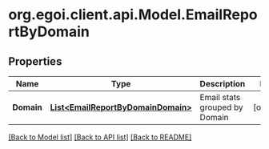 
# org.egoi.client.api.Model.EmailReportByDomain

## Properties

Name | Type | Description | Notes
------------ | ------------- | ------------- | -------------
**Domain** | [**List&lt;EmailReportByDomainDomain&gt;**](EmailReportByDomainDomain.md) | Email stats grouped by Domain | [optional] 

[[Back to Model list]](../README.md#documentation-for-models)
[[Back to API list]](../README.md#documentation-for-api-endpoints)
[[Back to README]](../README.md)


